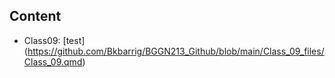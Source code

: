 ## Content 
- Class09: [test] (https://github.com/Bkbarrig/BGGN213_Github/blob/main/Class_09_files/Class_09.qmd)
